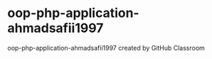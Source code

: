 # oop-php-application-ahmadsafii1997
oop-php-application-ahmadsafii1997 created by GitHub Classroom
